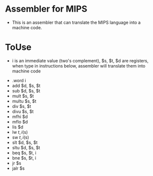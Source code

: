 # Assembler for MIPS

* This is an assembler that can translate the MIPS language into a machine code.

# ToUse
- i is an immediate value (two's complement), $s, $t, $d are registers, when type in instructions below, assembler will translate them into machine code
* .word i
* add $d, $s, $t 
* sub $d, $s, $t 
* mult $s, $t 
* multu $s, $t 
* div $s, $t 
* divu $s, $t 
* mfhi $d
* mflo $d
* lis $d
* lw $t, i($s) 
* sw $t, i($s) 
* slt $d, $s, $t 
* sltu $d, $s, $t 
* beq $s, $t, i 
* bne $s, $t, i 
* jr $s
* jalr $s
